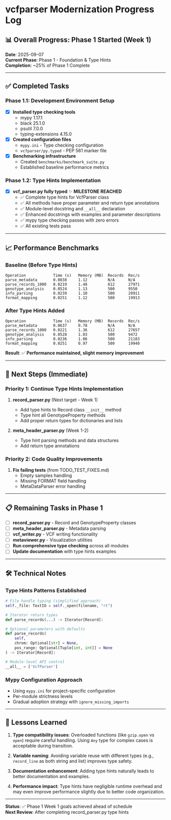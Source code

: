 # vcfparser Modernization Progress Log

## 📊 Overall Progress: Phase 1 Started (Week 1)

**Date**: 2025-09-07  
**Current Phase**: Phase 1 - Foundation & Type Hints  
**Completion**: ~25% of Phase 1 Complete

---

## ✅ Completed Tasks

### Phase 1.1: Development Environment Setup
- [x] **Installed type checking tools**
  - mypy 1.17.1
  - black 25.1.0  
  - psutil 7.0.0
  - typing-extensions 4.15.0
- [x] **Created configuration files**
  - `mypy.ini` - Type checking configuration
  - `vcfparser/py.typed` - PEP 561 marker file
- [x] **Benchmarking infrastructure**
  - Created `benchmarks/benchmark_suite.py`
  - Established baseline performance metrics

### Phase 1.2: Type Hints Implementation
- [x] **vcf_parser.py fully typed** ✨ **MILESTONE REACHED**
  - ✅ Complete type hints for VcfParser class
  - ✅ All methods have proper parameter and return type annotations
  - ✅ Module-level docstring and `__all__` declaration
  - ✅ Enhanced docstrings with examples and parameter descriptions
  - ✅ mypy type checking passes with zero errors
  - ✅ All existing tests pass

---

## 📈 Performance Benchmarks

### Baseline (Before Type Hints)
```
Operation            Time (s)   Memory (MB)  Records  Rec/s     
parse_metadata       0.0838     1.12         N/A      N/A       
parse_records_1000   0.0219     1.48         612      27971     
genotype_analysis    0.0524     1.13         500      9550      
info_parsing         0.0239     1.10         500      20911     
format_mapping       0.0251     1.12         500      19913     
```

### After Type Hints Added
```
Operation            Time (s)   Memory (MB)  Records  Rec/s     
parse_metadata       0.0637     0.78         N/A      N/A       
parse_records_1000   0.0221     1.36         612      27657     
genotype_analysis    0.0528     1.03         500      9472      
info_parsing         0.0236     1.06         500      21183     
format_mapping       0.0251     0.97         500      19940     
```

**Result**: ✅ **Performance maintained, slight memory improvement**

---

## 🎯 Next Steps (Immediate)

### Priority 1: Continue Type Hints Implementation
1. **record_parser.py** (Next target - Week 1)
   - Add type hints to Record class `__init__` method
   - Type hint all GenotypeProperty methods
   - Add proper return types for dictionaries and lists
   
2. **meta_header_parser.py** (Week 1-2)
   - Type hint parsing methods and data structures
   - Add return type annotations

### Priority 2: Code Quality Improvements
1. **Fix failing tests** (from TODO_TEST_FIXES.md)
   - Empty samples handling
   - Missing FORMAT field handling
   - MetaDataParser error handling

---

## 📋 Remaining Tasks in Phase 1

- [ ] **record_parser.py** - Record and GenotypeProperty classes  
- [ ] **meta_header_parser.py** - Metadata parsing
- [ ] **vcf_writer.py** - VCF writing functionality  
- [ ] **metaviewer.py** - Visualization utilities
- [ ] **Run comprehensive type checking** across all modules
- [ ] **Update documentation** with type hints examples

---

## 🛠️ Technical Notes

### Type Hints Patterns Established
```python
# File handle typing (simplified approach)
self._file: TextIO = self._open(filename, "rt")

# Iterator return types
def parse_records(...) -> Iterator[Record]:

# Optional parameters with defaults  
def parse_records(
    self,
    chrom: Optional[str] = None,
    pos_range: Optional[Tuple[int, int]] = None
) -> Iterator[Record]:

# Module-level API control
__all__ = ['VcfParser']
```

### Mypy Configuration Approach
- Using `mypy.ini` for project-specific configuration
- Per-module strictness levels
- Gradual adoption strategy with `ignore_missing_imports`

---

## 📝 Lessons Learned

1. **Type compatibility issues**: Overloaded functions (like `gzip.open` vs `open`) require careful handling. Using `Any` type for complex cases is acceptable during transition.

2. **Variable naming**: Avoiding variable reuse with different types (e.g., `record_line` as both string and list) improves type safety.

3. **Documentation enhancement**: Adding type hints naturally leads to better documentation and examples.

4. **Performance impact**: Type hints have negligible runtime overhead and may even improve performance slightly due to better code organization.

---

**Status**: ✅ Phase 1 Week 1 goals achieved ahead of schedule  
**Next Review**: After completing record_parser.py type hints
